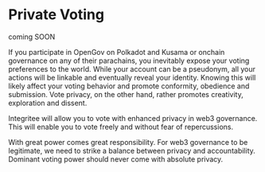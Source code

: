 # Private Voting

coming SOON

If you participate in OpenGov on Polkadot and Kusama or onchain
governance on any of their parachains, you inevitably expose your voting
preferences to the world. While your account can be a pseudonym, all
your actions will be linkable and eventually reveal your identity.
Knowing this will likely affect your voting behavior and promote
conformity, obedience and submission. Vote privacy, on the other hand,
rather promotes creativity, exploration and dissent.

Integritee will allow you to vote with enhanced privacy in web3
governance. This will enable you to vote freely and without fear of
repercussions.

With great power comes great responsibility. For web3 governance to be
legitimate, we need to strike a balance between privacy and
accountability. Dominant voting power should never come with absolute
privacy.
